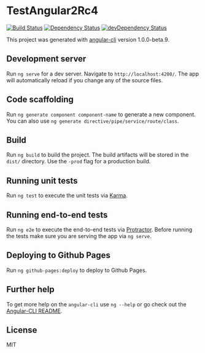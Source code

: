 # TestAngular2Rc4

[![Build Status][travis-badge]][travis-badge-url]
[![Dependency Status][david-badge]][david-badge-url]
[![devDependency Status][david-dev-badge]][david-dev-badge-url]

This project was generated with [angular-cli](https://github.com/angular/angular-cli) version 1.0.0-beta.9.

## Development server
Run `ng serve` for a dev server. Navigate to `http://localhost:4200/`. The app will automatically reload if you change any of the source files.

## Code scaffolding

Run `ng generate component component-name` to generate a new component. You can also use `ng generate directive/pipe/service/route/class`.

## Build

Run `ng build` to build the project. The build artifacts will be stored in the `dist/` directory. Use the `-prod` flag for a production build.

## Running unit tests

Run `ng test` to execute the unit tests via [Karma](https://karma-runner.github.io).

## Running end-to-end tests

Run `ng e2e` to execute the end-to-end tests via [Protractor](http://www.protractortest.org/). 
Before running the tests make sure you are serving the app via `ng serve`.

## Deploying to Github Pages

Run `ng github-pages:deploy` to deploy to Github Pages.

## Further help

To get more help on the `angular-cli` use `ng --help` or go check out the [Angular-CLI README](https://github.com/angular/angular-cli/blob/master/README.md).


## License

MIT


[travis-badge]: https://travis-ci.org/epeuva/test-angular2-rc4.svg?branch=master
[travis-badge-url]: https://travis-ci.org/epeuva/test-angular2-rc4
[david-badge]: https://david-dm.org/epeuva/test-angular2-rc4.svg
[david-badge-url]: https://david-dm.org/epeuva/test-angular2-rc4
[david-dev-badge]: https://david-dm.org/epeuva/test-angular2-rc4/dev-status.svg
[david-dev-badge-url]: https://david-dm.org/epeuva/test-angular2-rc4#info=devDependencies
